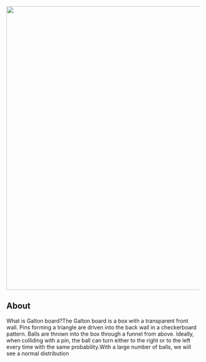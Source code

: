 <p align="center">
      <img src="https://ibb.co/J2BxQWK" width="740">
</p>

## About

What is Galton board?The Galton board is a box with a transparent front wall. Pins forming a triangle are driven into the back wall in a checkerboard pattern. Balls are thrown into the box through a funnel from above. 
Ideally, when colliding with a pin, the ball can turn either to the right or to the left every time with the same probability.With a large number of balls, we will see a normal distribution

